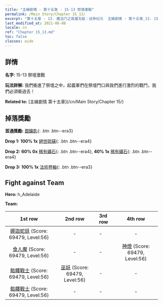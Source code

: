 ```yaml
---
title: "主線劇情 - 第十五章 - 15-13 祭壇激戰"
permalink: /Main Story/Chapter 15_13/
excerpt: "第十五章 - 13. 魔法门之英雄无敌：战争纪元  主線劇情 - 第十五章_13. 15-13 祭壇激戰"
last_modified_at: 2021-06-08
locale: cn
ref: "Chapter 15_13.md"
toc: false
classes: wide
---
```


## 詳情

 **名字:** 15-13 祭壇激戰

 **玩法詳解:** 我們衝進了祭壇之中，起義軍們在祭壇門口與我們進行激烈的戰鬥，我們必須衝過去！

 **Related to:** [主線劇情 第十五章](/cn/Main Story/Chapter 15/)

## 掉落獎勵

 **首通獎勵:** [銀鑰匙](/cn/Items/con_693/){: .btn .btn--era3}

 **Drop 1:** **100% 1x** [絕世硫磺](/cn/Items/mat_50/){: .btn .btn--era4}

 **Drop 2:** **60% 0x** [稀有礦石](/cn/Items/mat_40/){: .btn .btn--era4}, **40% 1x** [稀有礦石](/cn/Items/mat_40/){: .btn .btn--era4}

 **Drop 3:** **100% 1x** [法術卷軸](/cn/Items/con_694/){: .btn .btn--era3}


## Fight against Team
 **Hero:** h_Adelaide

 **Team:**


  | 1st row | 2nd row | 3rd row | 4th row |
  |:----:|:----:|:----|:----:|
  | [娜迦蛇妖](/cn/units/Naga/) (Score: 69479, Level:56)  | - | - | - |
  | [食人魔](/cn/units/Ogre/) (Score: 69479, Level:56)  | - | - | [神燈](/cn/units/Genie/) (Score: 69479, Level:56)  |
  | [骷髏戰士](/cn/units/Skeleton/) (Score: 69479, Level:56)  | [巫妖](/cn/units/Lich/) (Score: 69479, Level:56)  | - | - |
  | [骷髏戰士](/cn/units/Skeleton/) (Score: 69479, Level:56)  | - | - | - |


